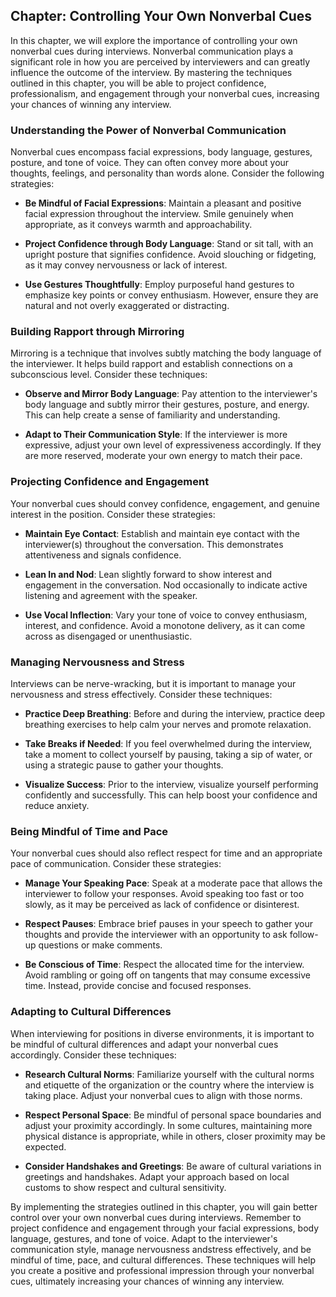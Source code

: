 Chapter: Controlling Your Own Nonverbal Cues
--------------------------------------------

In this chapter, we will explore the importance of controlling your own nonverbal cues during interviews. Nonverbal communication plays a significant role in how you are perceived by interviewers and can greatly influence the outcome of the interview. By mastering the techniques outlined in this chapter, you will be able to project confidence, professionalism, and engagement through your nonverbal cues, increasing your chances of winning any interview.

### Understanding the Power of Nonverbal Communication

Nonverbal cues encompass facial expressions, body language, gestures, posture, and tone of voice. They can often convey more about your thoughts, feelings, and personality than words alone. Consider the following strategies:

* **Be Mindful of Facial Expressions**: Maintain a pleasant and positive facial expression throughout the interview. Smile genuinely when appropriate, as it conveys warmth and approachability.

* **Project Confidence through Body Language**: Stand or sit tall, with an upright posture that signifies confidence. Avoid slouching or fidgeting, as it may convey nervousness or lack of interest.

* **Use Gestures Thoughtfully**: Employ purposeful hand gestures to emphasize key points or convey enthusiasm. However, ensure they are natural and not overly exaggerated or distracting.

### Building Rapport through Mirroring

Mirroring is a technique that involves subtly matching the body language of the interviewer. It helps build rapport and establish connections on a subconscious level. Consider these techniques:

* **Observe and Mirror Body Language**: Pay attention to the interviewer's body language and subtly mirror their gestures, posture, and energy. This can help create a sense of familiarity and understanding.

* **Adapt to Their Communication Style**: If the interviewer is more expressive, adjust your own level of expressiveness accordingly. If they are more reserved, moderate your own energy to match their pace.

### Projecting Confidence and Engagement

Your nonverbal cues should convey confidence, engagement, and genuine interest in the position. Consider these strategies:

* **Maintain Eye Contact**: Establish and maintain eye contact with the interviewer(s) throughout the conversation. This demonstrates attentiveness and signals confidence.

* **Lean In and Nod**: Lean slightly forward to show interest and engagement in the conversation. Nod occasionally to indicate active listening and agreement with the speaker.

* **Use Vocal Inflection**: Vary your tone of voice to convey enthusiasm, interest, and confidence. Avoid a monotone delivery, as it can come across as disengaged or unenthusiastic.

### Managing Nervousness and Stress

Interviews can be nerve-wracking, but it is important to manage your nervousness and stress effectively. Consider these techniques:

* **Practice Deep Breathing**: Before and during the interview, practice deep breathing exercises to help calm your nerves and promote relaxation.

* **Take Breaks if Needed**: If you feel overwhelmed during the interview, take a moment to collect yourself by pausing, taking a sip of water, or using a strategic pause to gather your thoughts.

* **Visualize Success**: Prior to the interview, visualize yourself performing confidently and successfully. This can help boost your confidence and reduce anxiety.

### Being Mindful of Time and Pace

Your nonverbal cues should also reflect respect for time and an appropriate pace of communication. Consider these strategies:

* **Manage Your Speaking Pace**: Speak at a moderate pace that allows the interviewer to follow your responses. Avoid speaking too fast or too slowly, as it may be perceived as lack of confidence or disinterest.

* **Respect Pauses**: Embrace brief pauses in your speech to gather your thoughts and provide the interviewer with an opportunity to ask follow-up questions or make comments.

* **Be Conscious of Time**: Respect the allocated time for the interview. Avoid rambling or going off on tangents that may consume excessive time. Instead, provide concise and focused responses.

### Adapting to Cultural Differences

When interviewing for positions in diverse environments, it is important to be mindful of cultural differences and adapt your nonverbal cues accordingly. Consider these techniques:

* **Research Cultural Norms**: Familiarize yourself with the cultural norms and etiquette of the organization or the country where the interview is taking place. Adjust your nonverbal cues to align with those norms.

* **Respect Personal Space**: Be mindful of personal space boundaries and adjust your proximity accordingly. In some cultures, maintaining more physical distance is appropriate, while in others, closer proximity may be expected.

* **Consider Handshakes and Greetings**: Be aware of cultural variations in greetings and handshakes. Adapt your approach based on local customs to show respect and cultural sensitivity.

By implementing the strategies outlined in this chapter, you will gain better control over your own nonverbal cues during interviews. Remember to project confidence and engagement through your facial expressions, body language, gestures, and tone of voice. Adapt to the interviewer's communication style, manage nervousness andstress effectively, and be mindful of time, pace, and cultural differences. These techniques will help you create a positive and professional impression through your nonverbal cues, ultimately increasing your chances of winning any interview.
